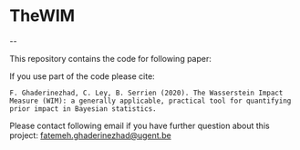 # TheWIM

--

This repository contains the code for following paper:

If you use part of the code please cite:  

```  
F. Ghaderinezhad, C. Ley, B. Serrien (2020). The Wasserstein Impact Measure (WIM): a generally applicable, practical tool for quantifying prior impact in Bayesian statistics.
```

Please contact following email if you have further question about this project:
fatemeh.ghaderinezhad@ugent.be

